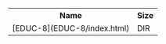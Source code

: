 <table>
<tr><th>Name</th><th>Size</th></tr>
<tr><td>[EDUC-8](EDUC-8/index.html)</td><td>DIR</td></tr>
</table>
